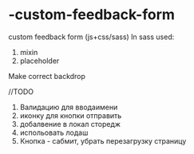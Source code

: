 # -custom-feedback-form
 custom feedback form (js+css/sass)
 In sass used:
 1. mixin
 2. placeholder

Make correct backdrop
   

//TODO 
1. Валидацию для вводаимени
2. иконку для кнопки отправить
3. добалвение в локал сторедж
4. испольовать лодаш
5. Кнопка - сабмит, убрать перезагрузку страницу
